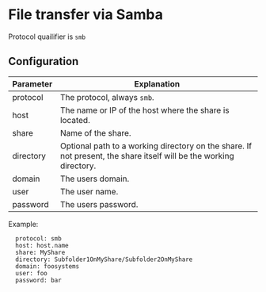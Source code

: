 # File transfer via Samba

Protocol quailifier is `smb`

## Configuration
| Parameter | Explanation |
| -------- | -------- |
| protocol | The protocol, always `smb`. |
| host | The name or IP of the host where the share is located. |
| share | Name of the share. |
| directory | Optional path to a working directory on the share. If not present, the share itself will be the working directory. |
| domain | The users domain. |
| user | The user name. |
| password | The users password. |

Example:
```
  protocol: smb
  host: host.name
  share: MyShare
  directory: Subfolder1OnMyShare/Subfolder2OnMyShare
  domain: foosystems
  user: foo
  password: bar
```
